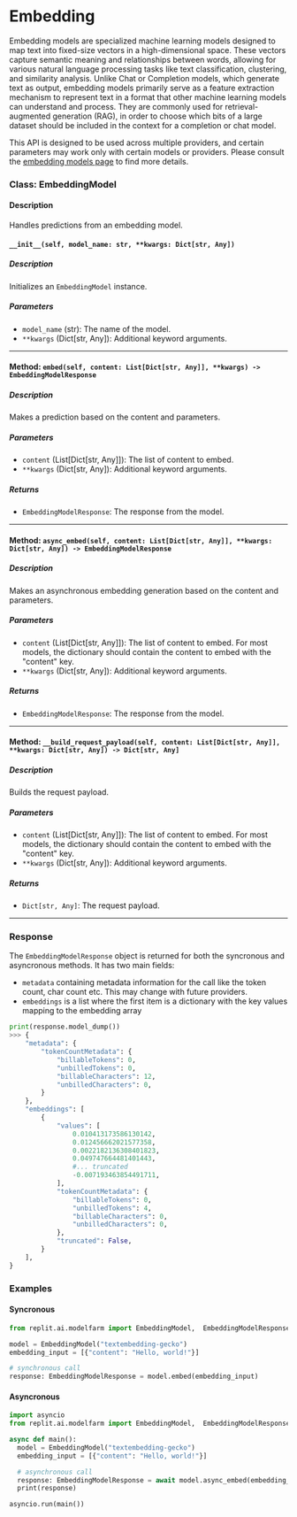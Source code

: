 # Embedding

Embedding models are specialized machine learning models designed to map text into fixed-size vectors in a high-dimensional space. These vectors capture semantic meaning and relationships between words, allowing for various natural language processing tasks like text classification, clustering, and similarity analysis. Unlike Chat or Completion models, which generate text as output, embedding models primarily serve as a feature extraction mechanism to represent text in a format that other machine learning models can understand and process. They are commonly used for retrieval-augmented generation (RAG), in order to choose which bits of a large dataset should be included in the context for a completion or chat model.

This API is designed to be used across multiple providers, and certain parameters may work only with certain models or providers. Please consult the [embedding models page](../models/embedding_models.md) to find more details.

### Class: EmbeddingModel

#### Description

Handles predictions from an embedding model.

#### `__init__(self, model_name: str, **kwargs: Dict[str, Any])`

##### Description

Initializes an `EmbeddingModel` instance.

##### Parameters

- `model_name` (str): The name of the model.
- `**kwargs` (Dict[str, Any]): Additional keyword arguments.

---

#### Method: `embed(self, content: List[Dict[str, Any]], **kwargs) -> EmbeddingModelResponse`

##### Description

Makes a prediction based on the content and parameters.

##### Parameters

- `content` (List[Dict[str, Any]]): The list of content to embed.
- `**kwargs` (Dict[str, Any]): Additional keyword arguments.

##### Returns

- `EmbeddingModelResponse`: The response from the model.

---

#### Method: `async_embed(self, content: List[Dict[str, Any]], **kwargs: Dict[str, Any]) -> EmbeddingModelResponse`

##### Description

Makes an asynchronous embedding generation based on the content and parameters.

##### Parameters

- `content` (List[Dict[str, Any]]): The list of content to embed. For most models, the dictionary should contain the content to embed with the "content" key.
- `**kwargs` (Dict[str, Any]): Additional keyword arguments.

##### Returns

- `EmbeddingModelResponse`: The response from the model.

---

#### Method: `__build_request_payload(self, content: List[Dict[str, Any]], **kwargs: Dict[str, Any]) -> Dict[str, Any]`

##### Description

Builds the request payload.

##### Parameters

- `content` (List[Dict[str, Any]]): The list of content to embed. For most models, the dictionary should contain the content to embed with the "content" key.
- `**kwargs` (Dict[str, Any]): Additional keyword arguments.

##### Returns

- `Dict[str, Any]`: The request payload.

---

### Response

The `EmbeddingModelResponse` object is returned for both the syncronous and asyncronous methods. It has two main fields:

- `metadata` containing metadata information for the call like the token count, char count etc. This may change with future providers.
- `embeddings` is a list where the first item is a dictionary with the key values mapping to the embedding array

```python
print(response.model_dump())
>>> {
    "metadata": {
        "tokenCountMetadata": {
            "billableTokens": 0,
            "unbilledTokens": 0,
            "billableCharacters": 12,
            "unbilledCharacters": 0,
        }
    },
    "embeddings": [
        {
            "values": [
                0.010413173586130142,
                0.012456662021577358,
                0.0022182136308401823,
                0.049747664481401443,
                #... truncated
                -0.007193463854491711,
            ],
            "tokenCountMetadata": {
                "billableTokens": 0,
                "unbilledTokens": 4,
                "billableCharacters": 0,
                "unbilledCharacters": 0,
            },
            "truncated": False,
        }
    ],
}
```

### Examples

#### Syncronous
```python
from replit.ai.modelfarm import EmbeddingModel,  EmbeddingModelResponse

model = EmbeddingModel("textembedding-gecko")
embedding_input = [{"content": "Hello, world!"}]

# synchronous call
response: EmbeddingModelResponse = model.embed(embedding_input)
```

#### Asyncronous

```python
import asyncio
from replit.ai.modelfarm import EmbeddingModel,  EmbeddingModelResponse

async def main():
  model = EmbeddingModel("textembedding-gecko")
  embedding_input = [{"content": "Hello, world!"}]

  # asynchronous call
  response: EmbeddingModelResponse = await model.async_embed(embedding_input)
  print(response)

asyncio.run(main())
```
